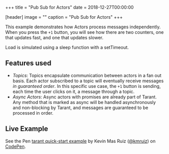 +++
title = "Pub Sub for Actors"
date = 2018-12-27T00:00:00

[header]
image = ""
caption = "Pub Sub for Actors"
+++

This example demonstrates how Actors process messages independently. When you press the `+1` button, you will see how
there are two counters, one that updates fast, and one that updates slower.

Load is simulated using a sleep function with a setTimeout.

## Features used

* *Topics*: Topics encapsulate communication between actors in a fan out basis. Each actor subscribed to a topic will
eventually receive messages *in guaranteed order*. In this specific use case, the `+1` button is sending, each time
the user clicks on it, a message through a topic.
* *Async Actors*: Async actors with promises are already part of Tarant. Any method that is marked as async will be
handled asynchronously and non-blocking by Tarant, and messages are guaranteed to be processed in order.

## Live Example

<p data-height="606" data-theme-id="0" data-slug-hash="GPvGEX" data-default-tab="js,result" data-user="kmruiz" data-pen-title="tarant quick-start example" class="codepen">See the Pen <a href="https://codepen.io/kmruiz/pen/GPvGEX/">tarant quick-start example</a> by Kevin Mas Ruiz (<a href="https://codepen.io/kmruiz">@kmruiz</a>) on <a href="https://codepen.io">CodePen</a>.</p>
<script async src="https://static.codepen.io/assets/embed/ei.js"></script>